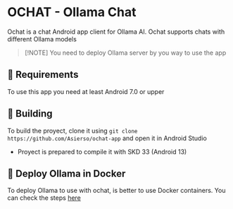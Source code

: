# OCHAT - Ollama Chat
Ochat is a chat Android app client for Ollama AI. Ochat supports chats with different Ollama models

>[!NOTE] You need to deploy Ollama server by you way to use the app

## 📱 Requirements
To use this app you need at least Android 7.0 or upper

## 🔨 Building
To build the proyect, clone it using `git clone https://github.com/Asierso/ochat-app` and open it in Android Studio
- Proyect is prepared to compile it with SKD 33 (Android 13)

## 🐳 Deploy Ollama in Docker
To deploy Ollama to use with ochat, is better to use Docker containers. You can check the steps [here](https://hub.docker.com/r/ollama/ollama)
